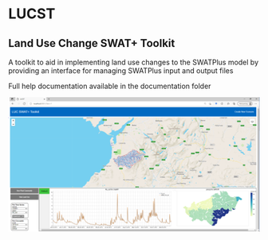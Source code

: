 # LUCST
## Land Use Change SWAT+ Toolkit
A toolkit to aid in implementing land use changes to the SWATPlus model by providing an interface for managing SWATPlus input and output files

Full help documentation available in the documentation folder

![LUCST interface](https://github.com/alexrigby/LUCST/blob/master/images/LUCST%20interface.PNG)

